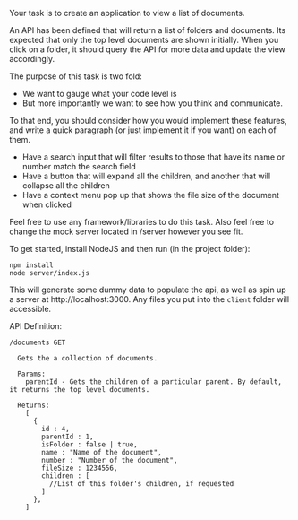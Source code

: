 Your task is to create an application to view a list of documents.

An API has been defined that will return a list of folders and documents. Its expected that only the top level documents are shown initially. When you click on a folder, it should query the API for more data and update the view accordingly.

The purpose of this task is two fold:

  - We want to gauge what your code level is
  - But more importantly we want to see how you think and communicate.

To that end, you should consider how you would implement these features, and write a quick paragraph (or just implement it if you want) on each of them.

  - Have a search input that will filter results to those that have its name or number match the search field
  - Have a button that will expand all the children, and another that will collapse all the children
  - Have a context menu pop up that shows the file size of the document when clicked

Feel free to use any framework/libraries to do this task.
Also feel free to change the mock server located in /server however you see fit.

To get started, install NodeJS and then run (in the project folder):

```
npm install
node server/index.js
```
This will generate some dummy data to populate the api, as well as spin up a server at http://localhost:3000. Any files you put into the `client` folder will accessible.

API Definition:
```
/documents GET
  
  Gets the a collection of documents.

  Params:
    parentId - Gets the children of a particular parent. By default, it returns the top level documents.

  Returns:
    [
      {
        id : 4,
        parentId : 1,
        isFolder : false | true,
        name : "Name of the document",
        number : "Number of the document",
        fileSize : 1234556,
        children : [
          //List of this folder's children, if requested
        ]
      },
    ]
```